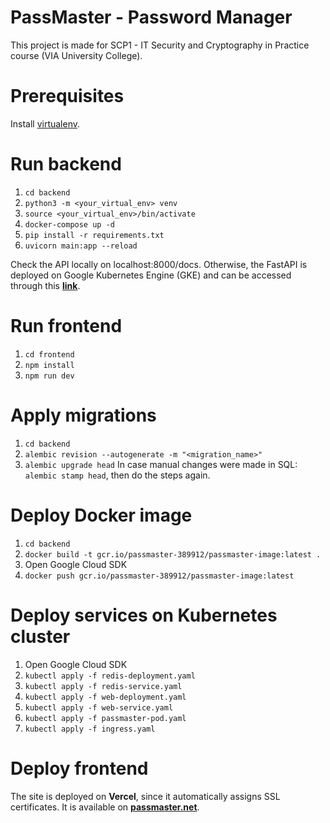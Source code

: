 # PassMaster - Password Manager
This project is made for SCP1 - IT Security and Cryptography in Practice course (VIA University College).

# Prerequisites 
Install [virtualenv](https://virtualenv.pypa.io/en/latest/installation.html).

# Run backend
1. `cd backend`
2. `python3 -m <your_virtual_env> venv`
3. `source <your_virtual_env>/bin/activate`
4. `docker-compose up -d`
5. `pip install -r requirements.txt`
6. `uvicorn main:app --reload`

Check the API locally on localhost:8000/docs.
Otherwise, the FastAPI is deployed on Google Kubernetes Engine (GKE) and can be accessed through this **[link](http://34.88.11.138:8000/docs)**.

# Run frontend
1. `cd frontend`
2. `npm install`
3. `npm run dev`

# Apply migrations
1. `cd backend`
2. `alembic revision --autogenerate -m "<migration_name>"`
3. `alembic upgrade head`
In case manual changes were made in SQL: `alembic stamp head`, then do the steps again.

# Deploy Docker image
1. `cd backend`
2. `docker build -t gcr.io/passmaster-389912/passmaster-image:latest .`
3. Open Google Cloud SDK
4. `docker push gcr.io/passmaster-389912/passmaster-image:latest`

# Deploy services on Kubernetes cluster
1. Open Google Cloud SDK
2. `kubectl apply -f redis-deployment.yaml`
3. `kubectl apply -f redis-service.yaml`
4. `kubectl apply -f web-deployment.yaml`
5. `kubectl apply -f web-service.yaml`
6. `kubectl apply -f passmaster-pod.yaml`
7. `kubectl apply -f ingress.yaml`

# Deploy frontend
The site is deployed on **Vercel**, since it automatically assigns SSL certificates. It is available on **[passmaster.net](https://passmaster.net/)**.